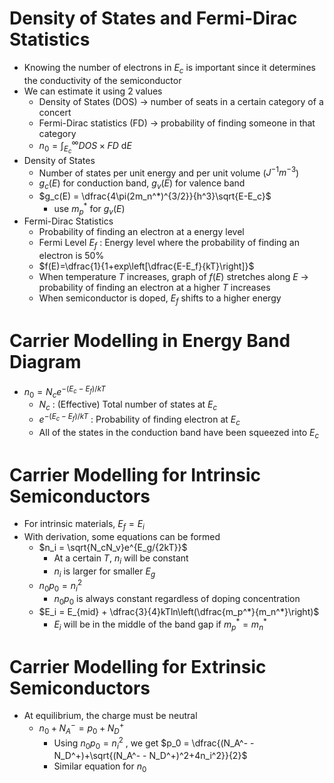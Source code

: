 # Density of States and Fermi-Dirac Statistics
- Knowing the number of electrons in $E_c$ is important since it determines the conductivity of the semiconductor
- We can estimate it using 2 values
	- Density of States (DOS) -> number of seats in a certain category of a concert
	- Fermi-Dirac statistics (FD) -> probability of finding someone in that category
	- $n_0=\int_{E_c}^\infty DOS\times FD \: \mathrm{d}E$
- Density of States 
	- Number of states per unit energy and per unit volume ($J^{-1}m^{-3}$)
	- $g_c(E)$ for conduction band, $g_v(E)$ for valence band
	- $g_c(E) = \dfrac{4\pi(2m_n^*)^{3/2}}{h^3}\sqrt{E-E_c}$ 
		- use $m_p^*$ for $g_v(E)$
- Fermi-Dirac Statistics
	- Probability of finding an electron at a energy level
	- Fermi Level $E_f$ : Energy level where the probability of finding an electron is 50%
	- $f(E)=\dfrac{1}{1+exp\left[\dfrac{E-E_f}{kT}\right]}$
	- When temperature $T$ increases, graph of $f(E)$ stretches along $E$ -> probability of finding an electron at a higher $T$ increases
	- When semiconductor is doped, $E_f$ shifts to a higher energy

# Carrier Modelling in Energy Band Diagram
- $n_0 = N_ce^{-(E_c-E_f)/kT}$
	- $N_c$ : (Effective) Total number of states at $E_c$
	- $e^{-(E_c-E_f)/kT}$ : Probability of finding electron at $E_c$
	- All of the states in the conduction band have been squeezed into $E_c$

# Carrier Modelling for Intrinsic Semiconductors
- For intrinsic materials, $E_f = E_i$ 
- With derivation, some equations can be formed
	- $n_i = \sqrt{N_cN_v}e^{E_g/{2kT}}$
		- At a certain $T$, $n_i$ will be constant
		- $n_i$ is larger for smaller $E_g$
	- $n_0p_0 = n_i^2$
		- $n_0p_0$ is always constant regardless of doping concentration
	- $E_i = E_{mid} + \dfrac{3}{4}kTln\left(\dfrac{m_p^*}{m_n^*}\right)$
		- $E_i$ will be in the middle of the band gap if $m_p^* = m_n^*$

# Carrier Modelling for Extrinsic Semiconductors
- At equilibrium, the charge must be neutral
	- $n_0 + N_A^- = p_0 + N_D^+$
		- Using $n_0p_0 = n_i^2$ , we get $p_0 = \dfrac{(N_A^- - N_D^+)+\sqrt{(N_A^- - N_D^+)^2+4n_i^2}}{2}$
		- Similar equation for $n_0$